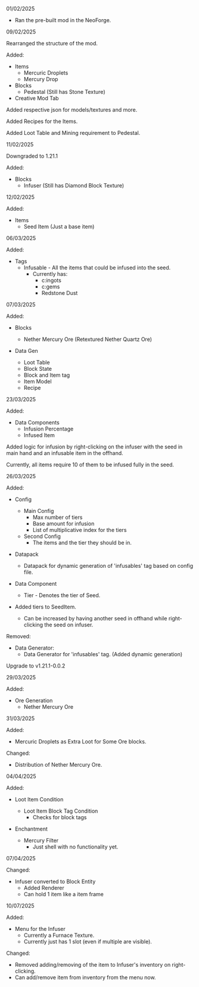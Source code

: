 01/02/2025
* Ran the pre-built mod in the NeoForge.

09/02/2025

Rearranged the structure of the mod.

Added:
* Items
    * Mercuric Droplets
    * Mercury Drop
* Blocks
    * Pedestal (Still has Stone Texture)
* Creative Mod Tab

Added respective json for models/textures and more.

Added Recipes for the Items.

Added Loot Table and Mining requirement to Pedestal.

11/02/2025

Downgraded to 1.21.1

Added:
* Blocks
    * Infuser (Still has Diamond Block Texture)

12/02/2025

Added:
* Items
    * Seed Item (Just a base item)

06/03/2025

Added:
* Tags
    * Infusable - All the items that could be infused into the seed.
        * Currently has:
            * c:ingots
            * c:gems
            * Redstone Dust

07/03/2025

Added:
* Blocks
    * Nether Mercury Ore (Retextured Nether Quartz Ore)

* Data Gen
    * Loot Table
    * Block State
    * Block and Item tag
    * Item Model
    * Recipe

23/03/2025

Added:
* Data Components
  * Infusion Percentage
  * Infused Item

Added logic for infusion by right-clicking on the infuser with the seed in main hand and an infusable item in the offhand.

Currently, all items require 10 of them to be infused fully in the seed.

26/03/2025

Added:
* Config
  * Main Config
    * Max number of tiers
    * Base amount for infusion
    * List of multiplicative index for the tiers
  * Second Config
    * The items and the tier they should be in.

* Datapack
  * Datapack for dynamic generation of 'infusables' tag based on config file. 

* Data Component
  * Tier - Denotes the tier of Seed.

* Added tiers to SeedItem.
  * Can be increased by having another seed in offhand while right-clicking the seed on infuser.

Removed:
* Data Generator:
  * Data Generator for 'infusables' tag. (Added dynamic generation)

Upgrade to v1.21.1-0.0.2

29/03/2025

Added:
* Ore Generation
  * Nether Mercury Ore

31/03/2025

Added:
* Mercuric Droplets as Extra Loot for Some Ore blocks.

Changed:
* Distribution of Nether Mercury Ore.

04/04/2025

Added:
* Loot Item Condition
  * Loot Item Block Tag Condition
    * Checks for block tags

* Enchantment
  * Mercury Filter
    * Just shell with no functionality yet.

07/04/2025

Changed:
* Infuser converted to Block Entity
  * Added Renderer
  * Can hold 1 item like a item frame

10/07/2025

Added:
* Menu for the Infuser
  * Currently a Furnace Texture.
  * Currently just has 1 slot (even if multiple are visible).

Changed:
* Removed adding/removing of the item to Infuser's inventory on right-clicking.
* Can add/remove item from inventory from the menu now.
